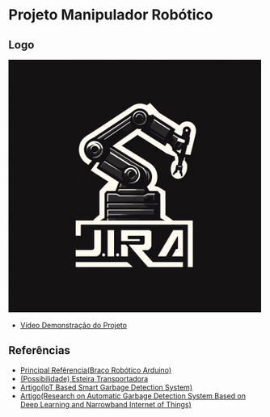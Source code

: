 # Projeto Manipulador Robótico
## Logo

<img  src="/JIRA.jpeg" alt="J.I.R.A LOGO" width="500" height="500">

* [Vídeo Demonstração do Projeto](https://www.youtube.com/watch?v=A0sSD6-C9No)

## Referências

- [Principal Refêrencia(Braço Robótico Arduino)](https://howtomechatronics.com/tutorials/arduino/diy-arduino-robot-arm-with-smartphone-control/#google_vignette)
- [(Possibilidade) Esteira Transportadora](https://www.youtube.com/watch?v=OE0KXrunzm4)
- [Artigo(IoT Based Smart Garbage Detection System)](https://d1wqtxts1xzle7.cloudfront.net/54339451/IRJET-V3I1227-libre.pdf?1504593104=&response-content-disposition=inline%3B+filename%3DIoT_Based_Smart_Garbage_Detection_System.pdf&Expires=1693531021&Signature=dbLfTaLFkrQBJgyD15jKsV3T2srdpCvxv1nnijaqtl-ErTR0JkxSt9J801z2Qb42UdhfbQ3G7GzR69VHWyo2z7v~yXJcYGvC070ZsNKbqtXMDLTsCJ7o2TSaNMOZqGb-hk4Nd2W93U38Ura1oiHBQZCB0H2n9XG4wPEIzZIDmYQAe8wlX-3I1bTA14QJh8fUnBf41g0Z7yg2DzDSp1F8gc7cx7wjDxkBpZG3oax-hVDYr0sYCfsEyViSSFxndSb6mGY2nimJ98RpLfer~tpE-NUJd0-T7TQ1qhA6imnsrgZrdc-pWKqpo6RGiOrDuPAZ12w82tp3njkZzGWAyCF5AQ__&Key-Pair-Id=APKAJLOHF5GGSLRBV4ZA)
- [Artigo(Research on Automatic Garbage Detection System Based on Deep Learning and Narrowband Internet of Things)](https://iopscience.iop.org/article/10.1088/1742-6596/1069/1/012032)





